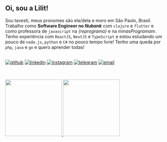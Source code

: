 ## Oi, sou a Lilit!

Sou tavesti, meus pronomes são ela/dela e moro em São Paulo, Brasil. Trabalho como <b>Software Engineer no <i>Nubank</i></b> com `clojure` e `flutter` e como professora de `javascript` na <i>{reprograma}</i> e na <i>minasProgramam</i>. Tenho experiência com `ReactJS`, `NextJS` e `TypeScript` e estou estudando um pouco de `node.js`, `python` e `C#` no pouco tempo livre! Tenho uma queda por `php`, `java` e `go` e quero aprender todas!

<br>
<div>
  <a href="https://gist.github.com/lilitbandeira"><img alt="github" src="https://img.shields.io/badge/Follow-100000?style=for-the-badge&logo=github&logoColor=white"/></a>
  <a href="https://www.linkedin.com/in/lilitbandeira"><img alt="linkedin" src="https://img.shields.io/badge/LinkedIn-0077B5?style=for-the-badge&logo=linkedin&logoColor=white"/></a>
  <a href="https://www.instagram.com/lilitbandeira/"><img alt="instagram" src="https://img.shields.io/badge/Instagram-E4405F?style=for-the-badge&logo=instagram&logoColor=white" /></a>
  <a href="https://t.me/lilitbandeira"><img alt="telegram" src="https://img.shields.io/badge/Telegram-2CA5E0?style=for-the-badge&logo=telegram&logoColor=white" /></a>
  <a href="mailto:devlilitbandeira@gmail.com"><img alt="email" src="https://img.shields.io/badge/Gmail-D14836?style=for-the-badge&logo=gmail&logoColor=white"/></a>
</div>

##  
<br>
  
<div>
  <a href="https://github.com/lilitbandeira/">
    <img height=180 src="https://github-readme-stats.vercel.app/api?username=lilitbandeira&show_icons=true&theme=tokyonight&count_private=true&includes_all_commits=true" />
    <img height=180 src="https://github-readme-stats.vercel.app/api/top-langs/?username=lilitbandeira&show_icons=true&hide=html&layout=compact&theme=tokyonight" />
  </a>
</div>
